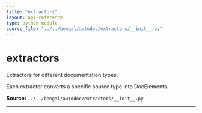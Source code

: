 ```yaml
---
title: "extractors"
layout: api-reference
type: python-module
source_file: "../../bengal/autodoc/extractors/__init__.py"
---
```


# extractors

Extractors for different documentation types.

Each extractor converts a specific source type into DocElements.

**Source:** `../../bengal/autodoc/extractors/__init__.py`

---


